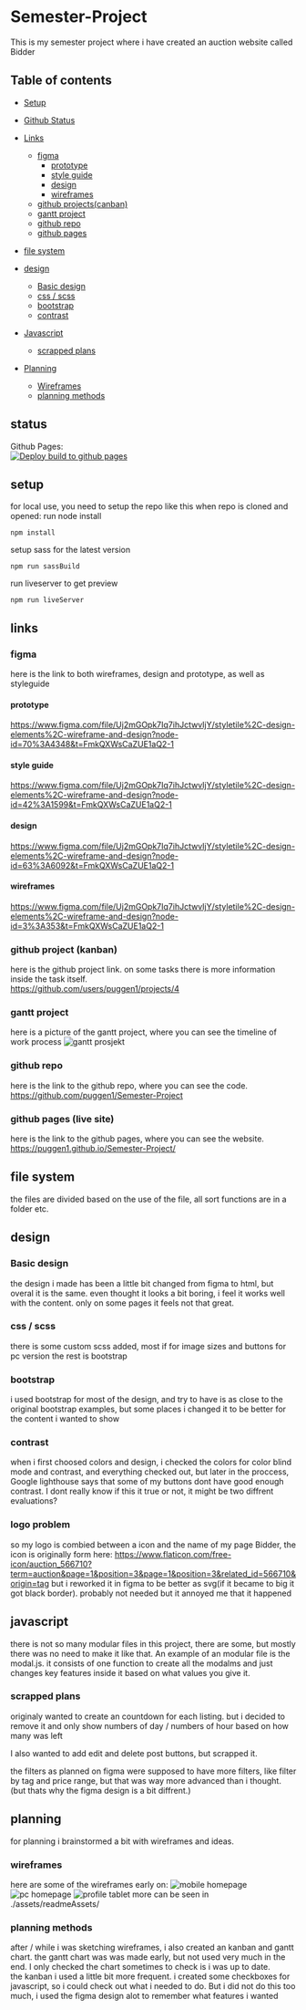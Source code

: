 # Semester-Project
This is my semester project where i have created an auction website called Bidder

## Table of contents
* [Setup](#setup)
* [Github Status](#status)
* [Links](#links)
    * [figma](#figma)
        * [prototype](#prototype)
        * [style guide](#style-guide)
        * [design](#design)
        * [wireframes](#wireframes)
    * [github projects(canban)](#github-project-kanban)
    * [gantt project](#gantt-project)
    * [github repo](#github-repo)
    * [github pages](#github-pages-live-site)
    
* [file system](#file-system)
* [design](#design)
    * [Basic design](#basic-design)
    * [css / scss](#css-scss)
    * [bootstrap](#bootstrap)
    * [contrast](#contrast)
* [Javascript](#javascript)
    * [scrapped plans](#scrapped-plans)
* [Planning](#planning)
    * [Wireframes](#wireframes)
    * [planning methods](#planning-methods)

## status
Github Pages: <br>
[![Deploy build to github pages](https://github.com/puggen1/Semester-Project/actions/workflows/ghPages.yml/badge.svg)](https://github.com/puggen1/Semester-Project/actions/workflows/ghPages.yml)

## setup
for local use, you need to setup the repo like this
when repo is cloned and opened:
run node install
```
npm install
```
setup sass for the latest version
```
npm run sassBuild
```
run liveserver to get preview
```
npm run liveServer
```

## links

### figma
here is the link to both wireframes, design and prototype, as well as styleguide
#### prototype 
https://www.figma.com/file/Uj2mGOpk7Iq7ihJctwvIjY/styletile%2C-design-elements%2C-wireframe-and-design?node-id=70%3A4348&t=FmkQXWsCaZUE1aQ2-1
#### style guide
https://www.figma.com/file/Uj2mGOpk7Iq7ihJctwvIjY/styletile%2C-design-elements%2C-wireframe-and-design?node-id=42%3A1599&t=FmkQXWsCaZUE1aQ2-1

#### design
https://www.figma.com/file/Uj2mGOpk7Iq7ihJctwvIjY/styletile%2C-design-elements%2C-wireframe-and-design?node-id=63%3A6092&t=FmkQXWsCaZUE1aQ2-1

#### wireframes 
https://www.figma.com/file/Uj2mGOpk7Iq7ihJctwvIjY/styletile%2C-design-elements%2C-wireframe-and-design?node-id=3%3A353&t=FmkQXWsCaZUE1aQ2-1
### github project (kanban)
here is the github project link. on some tasks there is more information inside the task itself. <br>
https://github.com/users/puggen1/projects/4

### gantt project
here is a picture of the gantt project, where you can see the timeline of work process
![gantt prosjekt](./assets/readmeAssets/semester-project-2022.png)

### github repo
here is the link to the github repo, where you can see the code. <br>
https://github.com/puggen1/Semester-Project

### github pages (live site)
here is the link to the github pages, where you can see the website. <br>
https://puggen1.github.io/Semester-Project/

## file system
the files are divided based on the use of the file, all sort functions are in a folder etc.

## design

### Basic design
the design i made has been a little bit changed from figma to html, but overal it is the same.
even thought it looks a bit boring, i feel it works well with the content. only on some pages it feels not that great.

### css / scss
there is some custom scss added, most if for image sizes and buttons for pc version
the rest is bootstrap
### bootstrap
i used bootstrap for most of the design, and try to have is as close to the original bootstrap examples, but some places i changed it to be better for the content i wanted to show

### contrast
when i first choosed colors and design, i checked the colors for color blind mode and contrast, and everything checked out, but later in the proccess, Google lighthouse says that some of my buttons dont have good enough contrast. I dont really know if this it true or not, it might be two diffrent evaluations?

### logo problem
so my logo is combied between a icon and the name of my page Bidder, the icon is originally form here:
https://www.flaticon.com/free-icon/auction_566710?term=auction&page=1&position=3&page=1&position=3&related_id=566710&origin=tag
but i reworked it in figma to be better as svg(if it became to big it got black border). 
probably not needed but it annoyed me that it happened


## javascript

there is not so many modular files in this project, there are some, but mostly there was no need to make it like that. An example of an modular file is the modal.js. it consists of one function to create all the modalms and just changes key features inside it based on what values you give it.
### scrapped plans
originaly wanted to create an countdown for each listing. but i decided to remove it and only show numbers of day / numbers of hour based on how many was left

I also wanted to add edit and delete post buttons, but scrapped it.

the filters as planned on figma were supposed to have more filters, like filter by tag and price range, but that was way more advanced than i thought. (but thats why the figma design is a bit diffrent.)



## planning
for planning i brainstormed a bit with wireframes and ideas.
### wireframes
here are some of the wireframes early on:
![mobile homepage](./assets/readmeAssets/IMG_4150.JPEG)
![pc homepage](./assets/readmeAssets/IMG_4147.JPEG)
![profile tablet](./assets/readmeAssets/IMG_4153.JPEG)
more can be seen in ./assets/readmeAssets/


### planning methods
after / while i was sketching wireframes, i also created an kanban and gantt chart.
the gantt chart was was made early, but not used very much in the end. I only checked the chart sometimes to check is i was up to date.
<br>
the kanban i used a little bit more frequent. i created some checkboxes for javascript, so i could check out what i needed to do. But i did not do this too much, i used the figma design alot to remember what features i wanted